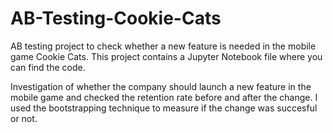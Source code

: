 # AB-Testing-Cookie-Cats
AB testing project to check whether a new feature is needed in the mobile game Cookie Cats. 
This project contains a Jupyter Notebook file where you can find the code.

Investigation of whether the company should launch a new feature in the mobile game and checked the retention rate before and after the change. I used the bootstrapping technique to measure if the change was succesful or not.
